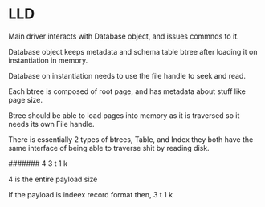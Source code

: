 # LLD

Main driver interacts with Database object, and issues commnds to it.

Database object keeps metadata and schema table btree after loading it on instantiation in memory.

Database on instantiation needs to use the file handle to seek and read.

Each btree is composed of root page, and has metadata about stuff like page size.

Btree should be able to load pages into memory as it is traversed so it needs its own File handle.

There is essentially 2 types of btrees, Table, and Index they both have the same interface of being able to traverse shit by reading disk.


#######
4 3 t 1 k

4 is the entire payload size

If the payload is indeex record format then,
3 t 1 k
